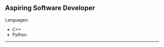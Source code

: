 Aspiring Software Developer
---------------------------
Languages:
- C++
- Python
---------------------------
